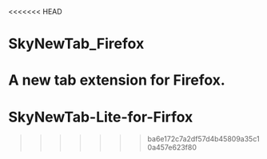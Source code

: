 <<<<<<< HEAD
# SkyNewTab_Firefox
A new tab extension for Firefox.
=======
# SkyNewTab-Lite-for-Firfox
>>>>>>> ba6e172c7a2df57d4b45809a35c10a457e623f80
